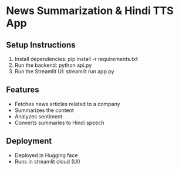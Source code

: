 # News Summarization & Hindi TTS App

## Setup Instructions
1. Install dependencies:
pip install -r requirements.txt
2. Run the backend:
python api.py
3. Run the Streamlit UI:
streamlit run app.py

## Features
- Fetches news articles related to a company
- Summarizes the content
- Analyzes sentiment
- Converts summaries to Hindi speech


## Deployment 
- Deployed in Hugging face 
- Runs in streamlit cloud (UI)
